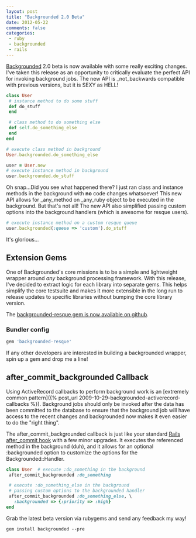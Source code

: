 ```yaml
---
layout: post
title: "Backgrounded 2.0 Beta"
date: 2012-05-22
comments: false
categories:
 - ruby
 - backgrounded
 - rails
---
```


[Backgrounded](http://github.com/wireframe/backgrounded) 2.0 beta is now available with some really exciting changes. I've taken this release as an opportunity to critically evaluate the perfect API for invoking background jobs. The new API is _not_backwards compatible with previous versions, but it is SEXY as HELL!

```ruby
class User
 # instance method to do some stuff
 def do_stuff
 end

 # class method to do something else
 def self.do_something_else
 end
end

# execute class method in background
User.backgrounded.do_something_else

user = User.new
# execute instance method in background
user.backgrounded.do_stuff
```

Oh snap...Did you see what happened there? I just ran class and instance methods in the background with **no** code changes whatsoever! This new API allows for _any_method on _any_ruby object to be executed in the background. But that's not all! The new API also simplified passing custom options into the background handlers (which is awesome for resque users).

```ruby
# execute instance method on a custom resque queue
user.backgrounded(:queue => 'custom').do_stuff
```

It's glorious...

Extension Gems
--------------

One of Backgrounded's core missions is to be a simple and lightweight wrapper around _any_ background processing framework. With this release, I've decided to extract logic for each library into separate gems. This helps simplify the core testsuite and makes it more extensible in the long run to release updates to specific libraries without bumping the core library version.

The [backgrounded-resque gem is now available on github](http://github.com/wireframe/backgrounded-resque).

### Bundler config

```ruby
gem 'backgrounded-resque'

```
If any other developers are interested in building a backgrounded wrapper, spin up a gem and drop me a line!

after\_commit\_backgrounded Callback
------------------------------------

Using ActiveRecord callbacks to perform background work is an
[extremely common pattern]({% post_url 2009-10-29-backgrounded-activerecord-callbacks %}).
Background jobs should only be invoked after the data has been committed to the database to
ensure that the background job will have access to the recent changes and
backgrounded now makes it even easier to do the "right thing".

The after\_commit\_backgrounded callback is just like your standard [Rails after\_commit hook](http://api.rubyonrails.org/classes/ActiveRecord/Transactions/ClassMethods.html#method-i-after_commit) with a few minor upgrades. It executes the referenced method in the background (duh), and it allows for an optional :backgrounded option to customize the options for the Backgrounded::Handler.

```ruby
class User  # execute :do_something in the background
 after_commit_backgrounded :do_something

 # execute :do_something_else in the background
 # passing custom options to the backgrounded handler
 after_commit_backgrounded :do_something_else, \
   :backgrounded => {:priority => :high}
end
```
Grab the latest beta version via rubygems and send any feedback my way!

```
gem install backgrounded --pre
```
